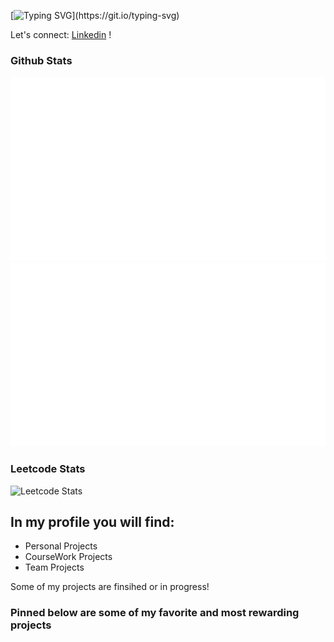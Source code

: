 [![Typing SVG](https://readme-typing-svg.demolab.com?duration=3000&font=&pause=500&color=308fc2&center=true&vCenter=true&multiline=true&width=435&height=100&lines=Hi+there!;My+name+is+Ale+Pagan;Welcome+to+my+profile!)](https://git.io/typing-svg)

Let's connect: [Linkedin](https://www.linkedin.com/in/ale-pagan/) !

### Github Stats
![Languages](https://github.com/print-Eruki/github-stats-transparent/blob/output/generated/languages.svg) ![Overview](https://github.com/print-Eruki/github-stats-transparent/blob/output/generated/overview.svg)
### Leetcode Stats
![Leetcode Stats](https://leetcard.jacoblin.cool/Eruki?ext=heatmap)

## In my profile you will find:
- Personal Projects
- CourseWork Projects
- Team Projects

Some of my projects are finsihed or in progress!

### Pinned below are some of my favorite and most rewarding projects

<!---
print-Eruki/print-Eruki is a ✨ special ✨ repository because its `README.md` (this file) appears on your GitHub profile.
You can click the Preview link to take a look at your changes.
--->
